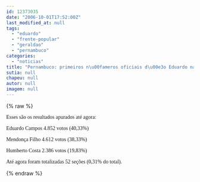 ```yaml
---
id: 12373035
date: "2006-10-01T17:52:00Z"
last_modified_at: null
tags:
  - "eduardo"
  - "frente-popular"
  - "geraldao"
  - "pernambuco"
categories:
  - "noticias"
title: "Pernambuco: primeiros n\u00fameros oficiais d\u00e3o Eduardo na frente"
sutia: null
chapeu: null
autor: null
imagem: null
---
```

{% raw %}
<p><P><FONT face=Verdana>Esses são os resultados apurados até agora:</FONT></P></p>
<p><P><FONT face=Verdana>Eduardo Campos 4.852 votos&nbsp;(40,33%)</FONT></P></p>
<p><P><FONT face=Verdana>Mendonça Filho 4.612 votos (38,33%)</FONT></P></p>
<p><P><FONT face=Verdana>Humberto Costa 2.386 votos&nbsp;(19,83%)</FONT></P></p>
<p><P><FONT face=Verdana>Até agora foram totalizadas 52 seções (0,31% do total).</FONT></P> </p>
{% endraw %}